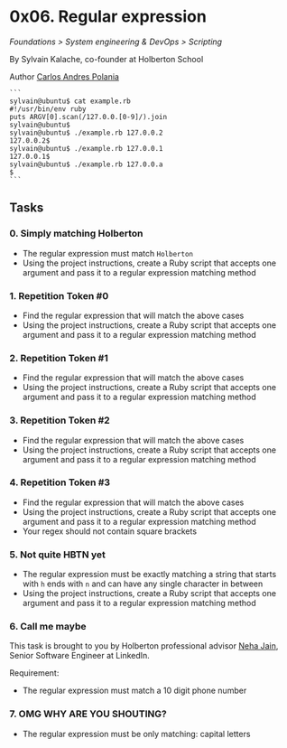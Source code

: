 # 0x06. Regular expression
_Foundations > System engineering & DevOps > Scripting_

By Sylvain Kalache, co-founder at Holberton School

Author [Carlos Andres Polania](https://twitter.com/timberdev)

    ```
	sylvain@ubuntu$ cat example.rb
	#!/usr/bin/env ruby
	puts ARGV[0].scan(/127.0.0.[0-9]/).join
	sylvain@ubuntu$
	sylvain@ubuntu$ ./example.rb 127.0.0.2
	127.0.0.2$
	sylvain@ubuntu$ ./example.rb 127.0.0.1
	127.0.0.1$
	sylvain@ubuntu$ ./example.rb 127.0.0.a
	$
    ```

## Tasks
### 0. Simply matching Holberton

-   The regular expression must match  `Holberton`
-   Using the project instructions, create a Ruby script that accepts one argument and pass it to a regular expression matching method

### 1. Repetition Token #0
-   Find the regular expression that will match the above cases
-   Using the project instructions, create a Ruby script that accepts one argument and pass it to a regular expression matching method

### 2. Repetition Token #1
-   Find the regular expression that will match the above cases
-   Using the project instructions, create a Ruby script that accepts one argument and pass it to a regular expression matching method

### 3. Repetition Token #2

-   Find the regular expression that will match the above cases
-   Using the project instructions, create a Ruby script that accepts one argument and pass it to a regular expression matching method

### 4. Repetition Token #3
-   Find the regular expression that will match the above cases
-   Using the project instructions, create a Ruby script that accepts one argument and pass it to a regular expression matching method
-   Your regex should not contain square brackets

### 5. Not quite HBTN yet

-   The regular expression must be exactly matching a string that starts with  `h`  ends with  `n`  and can have any single character in between
-   Using the project instructions, create a Ruby script that accepts one argument and pass it to a regular expression matching method

### 6. Call me maybe
This task is brought to you by Holberton professional advisor  [Neha Jain](https://intranet.hbtn.io/rltoken/V4rEpseJEPRMMnfaZPbkgw "Neha Jain"), Senior Software Engineer at LinkedIn.

Requirement:

-   The regular expression must match a 10 digit phone number

### 7. OMG WHY ARE YOU SHOUTING?
-   The regular expression must be only matching: capital letters
